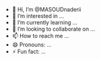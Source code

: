 - 👋 Hi, I’m @MASOUDnaderii
- 👀 I’m interested in ...
- 🌱 I’m currently learning ...
- 💞️ I’m looking to collaborate on ...
- 📫 How to reach me ...
- 😄 Pronouns: ...
- ⚡ Fun fact: ...

<!---
MASOUDnaderii/MASOUDnaderii is a ✨ special ✨ repository because its `README.md` (this file) appears on your GitHub profile.
You can click the Preview link to take a look at your changes.
--->
